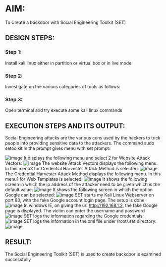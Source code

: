 

# AIM:
To Create a backdoor with Social Engineering Toolkit (SET)

## DESIGN STEPS:

### Step 1:

Install kali linux either in partition or virtual box or in live mode


### Step 2:

Investigate on the various categories of tools as follows:

### Step 3:

Open terminal and try execute some kali linux commands

## EXECUTION STEPS AND ITS OUTPUT:
Social Engineering attacks are the various cons used by the hackers to trick people into providing sensitive data to the attackers. 
The command sudo setoolkit in the prompt gives menu with set prompt:

 ![image](https://github.com/1808charitha/creating-a-backdoor-with-SET/assets/132996838/ef7b25b6-a477-4153-8066-5df532c07688)
 It displays the following menu and select 2 for Website Attack Vectors:
 ![image](https://github.com/1808charitha/creating-a-backdoor-with-SET/assets/132996838/cf29526b-3edc-4f4d-afa4-27926c2f1f24)
 The website Attack Vectors displays the following menu. In this menu3 for Credential Harvester Attack Method is selected:
 ![image](https://github.com/1808charitha/creating-a-backdoor-with-SET/assets/132996838/45904ce1-8f75-46a2-9591-26748dca14ca)
 The Credential Harvester Attack Method displays the following menu. In this menu1 for Web Templates is selected:
 ![image](https://github.com/1808charitha/creating-a-backdoor-with-SET/assets/132996838/017d7cc5-e8bf-4bbf-a989-a98446ed662a)
 It shows the following screen in which the ip address of the attacker need to be given which is the default value:
 ![image](https://github.com/1808charitha/creating-a-backdoor-with-SET/assets/132996838/12696ddd-643e-4d84-ad46-51ca12acc8b7)
 It shows the following screen in which the option Google can be selected:
 ![image](https://github.com/1808charitha/creating-a-backdoor-with-SET/assets/132996838/847305a1-96a5-40c0-82b7-9618558faeee)
 SET starts my Kali Linux Webserver on port 80, with the fake Google account login page. The setup is done:
 ![image](https://github.com/1808charitha/creating-a-backdoor-with-SET/assets/132996838/e03cbefa-1ed1-4158-86e6-4ac20056236a)
 In windows IE, on giving the url http://192.168.1.2, the fake Google page is displayed. The victim can enter the username and password 
 ![image](https://github.com/1808charitha/creating-a-backdoor-with-SET/assets/132996838/3d4153f4-67e6-408f-898f-b7f636c970cc)
 SET logs the information regarding the Google credentials:
 ![image](https://github.com/1808charitha/creating-a-backdoor-with-SET/assets/132996838/0d07b841-bc07-40cd-9bd7-f79aed210989)
 SET logs the information in the xml file under /root/.set directory:
 ![image](https://github.com/1808charitha/creating-a-backdoor-with-SET/assets/132996838/a9160ebe-7b63-45f6-a059-f59375153548)
















## RESULT:
The Social Engineering Toolkit (SET) is used to create backdoor is  examined successfully
